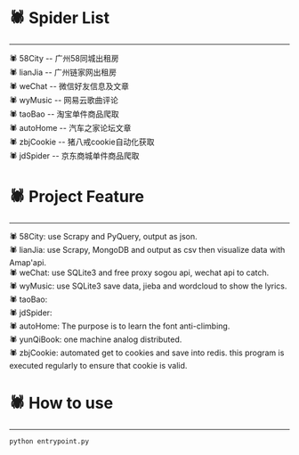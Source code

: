 # :spider:  Spider List
****

:spider: 58City -- 广州58同城出租房  
:spider: lianJia -- 广州链家网出租房  
:spider: weChat -- 微信好友信息及文章  
:spider: wyMusic -- 网易云歌曲评论  
:spider: taoBao -- 淘宝单件商品爬取  
:spider: autoHome -- 汽车之家论坛文章   
:spider: zbjCookie -- 猪八戒cookie自动化获取  
:spider: jdSpider -- 京东商城单件商品爬取  


# :spider:  Project Feature
****
:spider: 58City: use Scrapy and PyQuery, output as json.  
:spider: lianJia: use Scrapy, MongoDB and output as csv then visualize data with Amap'api.  
:spider: weChat: use SQLite3 and free proxy sogou api, wechat api to catch.  
:spider: wyMusic: use SQLite3 save data, jieba and wordcloud to show the lyrics.  
:spider: taoBao:  
:spider: jdSpider:  
:spider: autoHome: The purpose is to learn the font anti-climbing.  
:spider: yunQiBook: one machine analog distributed.  
:spider: zbjCookie: automated get to cookies and save into redis. this program is executed regularly to ensure that cookie is valid.   


# :spider:  How to use
****
```
python entrypoint.py
```

